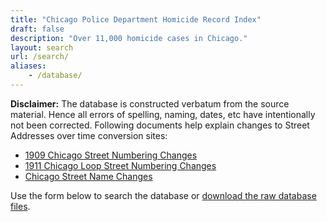 ```yaml
---
title: "Chicago Police Department Homicide Record Index"
draft: false
description: "Over 11,000 homicide cases in Chicago."
layout: search
url: /search/
aliases:
    - /database/
---
```

**Disclaimer:** The database is constructed verbatum from the source material. Hence all errors of spelling, naming, dates, etc have intentionally not been corrected. Following documents help explain changes to Street Addresses over time conversion sites:

- [1909 Chicago Street Numbering Changes](http://www.chsmedia.org/househistory/1909snc/start.pdf)
- [1911 Chicago Loop Street Numbering Changes](http://www.chsmedia.org/househistory/1911snc/start.pdf)
- [Chicago Street Name Changes](http://www.chsmedia.org/househistory/nameChanges/start.pdf)

Use the form below to search the database or [download the raw database files](https://doi.org/10.21985/N2HB3R).
